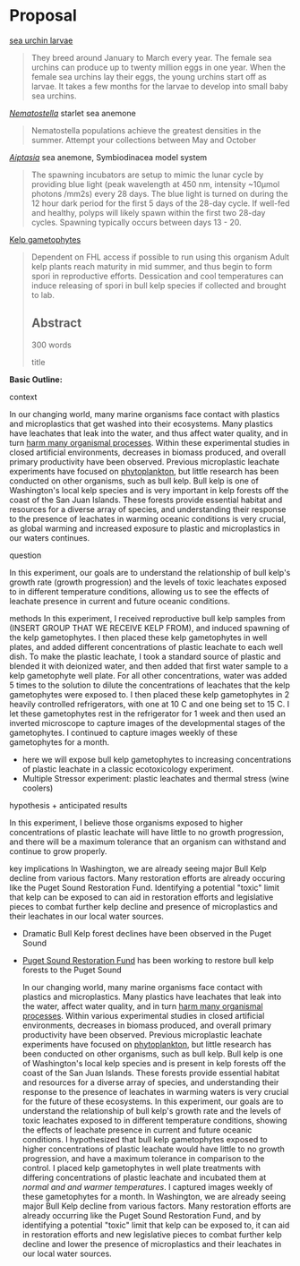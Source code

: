 # Proposal 

[sea urchin larvae](https://oceanchangereuucsb.com/2018/07/25/guide-on-how-to-spawn-and-experiment-on-urchin-larvae/) 

> They breed around January to March every year. The female sea urchins can produce up to twenty million eggs in one year. When the female sea urchins lay their eggs, the young urchins start off as larvae. It takes a few months for the larvae to develop into small baby sea urchins.

[*Nematostella*](https://www.whitney.ufl.edu/media/wwwwhitneyufledu/images/files/Nematostella-laboratory-culture.pdf) starlet sea anemone

> Nematostella populations achieve the greatest densities in the summer. Attempt your collections between May and October

[*Aiptasia*](https://www.protocols.io/view/aiptasia-spawning-and-embryo-larvae-handling-weis-x54v99pmv3eq/v1) sea anemone, Symbiodinacea model system

> The spawning incubators are setup to mimic the lunar cycle by providing blue light (peak wavelength at 450 nm, intensity ~10µmol photons /mm2s) every 28 days. The blue light is turned on during the 12 hour dark period for the first 5 days of the 28-day cycle. If well-fed and healthy, polyps will likely spawn within the first two 28-day cycles. Spawning typically occurs between days 13 - 20.

[Kelp gametophytes](https://www.adfg.alaska.gov/index.cfm?adfg=wildlifenews.view_article&articles_id=949)

> Dependent on FHL access if possible to run using this organism
> Adult kelp plants reach maturity in mid summer, and thus begin to form spori in reproductive efforts. Dessication and cool temperatures can induce releasing of spori in bull kelp species if collected and brought to lab.
>
> ## Abstract
>
> 300 words
>
> title
>
> 

**Basic Outline:** 

context

In our changing world, many marine organisms face contact with plastics and microplastics that get washed into their ecosystems. Many plastics have leachates that leak into the water, and thus affect water quality, and in turn [harm many organismal processes](https://microbiomejournal.biomedcentral.com/articles/10.1186/s40168-022-01369-x). Within these experimental studies in closed artificial environments, decreases in biomass produced, and overall primary productivity have been observed. Previous microplastic leachate experiments have focused on [ phytoplankton](https://www.nature.com/articles/s42003-019-0410-x), but little research has been conducted on other organisms, such as bull kelp. Bull kelp is one of Washington's local kelp species and is very important in kelp forests off the coast of the San Juan Islands. These forests provide essential habitat and resources for a diverse array of species, and understanding their response to the presence of leachates in warming oceanic conditions is very crucial, as global warming and increased exposure to plastic and microplastics in our waters continues.

question 

In this experiment, our goals are to understand the relationship of bull kelp's growth rate (growth progression) and the levels of toxic leachates exposed to in different temperature conditions, allowing us to see the effects of leachate presence in current and future oceanic conditions.

methods
In this experiment, I received reproductive bull kelp samples from (INSERT GROUP THAT WE RECEIVE KELP FROM), and induced spawning of the kelp gametophytes. I then placed these kelp gametophytes in well plates, and added different concentrations of plastic leachate to each well dish. To make the plastic leachate, I took a standard source of plastic and blended it with deionized water, and then added that first water sample to a kelp gametophyte well plate. For all other concentrations, water was added 5 times to the solution to dilute the concentrations of leachates that the kelp gametophytes were exposed to. I then placed these kelp gametophytes in 2 heavily controlled refrigerators, with one at 10 C and one being set to 15 C. I let these gametophytes rest in the refrigerator for 1 week and then used an inverted microscope to capture images of the developmental stages of the gametophytes. I continued to capture images weekly of these gametophytes for a month. 


- here we will expose bull kelp gametophytes to increasing concentrations of plastic leachate in a classic ecotoxicology experiment.
- Multiple Stressor experiment: plastic leachates and thermal stress (wine coolers)

hypothesis + anticipated results

In this experiment, I believe those organisms exposed to higher concentrations of plastic leachate will have little to no growth progression, and there will be a maximum tolerance that an organism can withstand and continue to grow properly.

key implications
In Washington, we are already seeing major Bull Kelp decline from various factors. Many restoration efforts are already occuring like the Puget Sound Restoration Fund. Identifying a potential "toxic" limit that kelp can be exposed to can aid in restoration efforts and legislative pieces to combat further kelp decline and presence of microplastics and their leachates in our local water sources.

- Dramatic Bull Kelp forest declines have been observed in the Puget Sound
- [Puget Sound Restoration Fund](https://restorationfund.org/programs/bullkelp/) has been working to restore bull kelp forests to the Puget Sound

  In our changing world, many marine organisms face contact with plastics and microplastics. Many plastics have leachates that leak into the water, affect water quality, and in turn [harm many organismal processes](https://microbiomejournal.biomedcentral.com/articles/10.1186/s40168-022-01369-x). Within various experimental studies in closed artificial environments, decreases in biomass produced, and overall primary productivity have been observed. Previous microplastic leachate experiments have focused on [phytoplankton](https://www.nature.com/articles/s42003-019-0410-x), but little research has been conducted on other organisms, such as bull kelp. Bull kelp is one of Washington's local kelp species and is present in kelp forests off the coast of the San Juan Islands. These forests provide essential habitat and resources for a diverse array of species, and understanding their response to the presence of leachates in warming waters is very crucial for the future of these ecosystems. In this experiment, our goals are to understand the relationship of bull kelp's growth rate and the levels of toxic leachates exposed to in different temperature conditions, showing the effects of leachate presence in current and future oceanic conditions. I hypothesized that bull kelp gametophytes exposed to higher concentrations of plastic leachate would have little to no growth progression, and have a maximum tolerance in comparison to the control. I placed kelp gametophytes in well plate treatments with differing concentrations of plastic leachate and incubated them at *normal and and warmer temperatures*. I captured images weekly of these gametophytes for a month. In Washington, we are already seeing major Bull Kelp decline from various factors. Many restoration efforts are already occurring like the Puget Sound Restoration Fund, and by identifying a potential "toxic" limit that kelp can be exposed to, it can aid in restoration efforts and new legislative pieces to combat further kelp decline and lower the presence of microplastics and their leachates in our local water sources.
